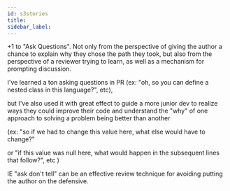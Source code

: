```yaml
---
id: s3stories
title:
sidebar_label:
---
```



+1 to "Ask Questions". Not only from the perspective of giving the author a chance to explain why they chose the path they took, but also from the perspective of a reviewer trying to learn, as well as a mechanism for prompting discussion.

I've learned a ton asking questions in PR (ex: "oh, so you can define a nested class in this language?", etc),

 but I've also used it with great effect to guide a more junior dev to realize ways they could improve their code and understand the "why" of one approach to solving a problem being better than another

 (ex: "so if we had to change this value here, what else would have to change?"

 or "if this value was null here, what would happen in the subsequent lines that follow?", etc
 )

 IE "ask don't tell" can be an effective review technique for avoiding putting the author on the defensive.
